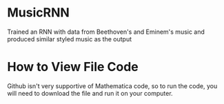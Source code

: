 # MusicRNN
Trained an RNN with data from Beethoven's and Eminem's music and produced similar styled music as the output

# How to View File Code
Github isn't very supportive of Mathematica code, so to run the code, you will need to download the file and run it on your
computer.
